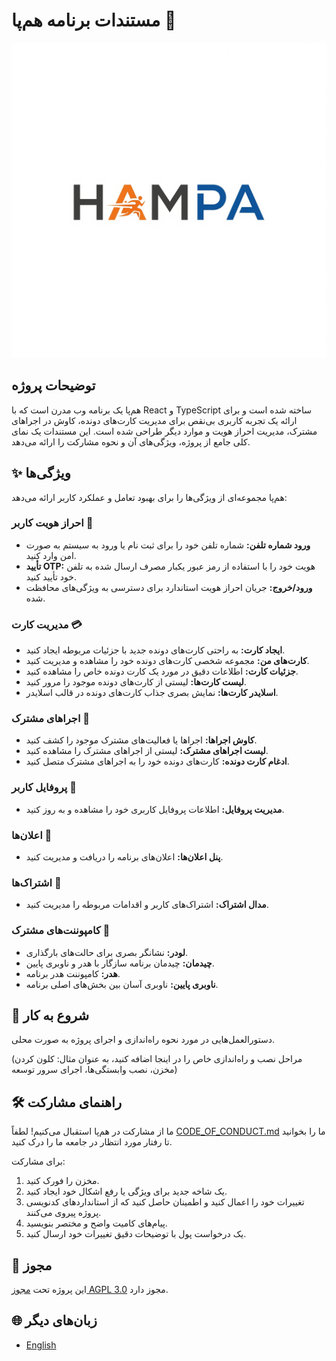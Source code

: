 # مستندات برنامه هم‌پا 👋

![لوگوی هم‌پا](./public/logo.png)

## توضیحات پروژه

هم‌پا یک برنامه وب مدرن است که با React و TypeScript ساخته شده است و برای ارائه یک تجربه کاربری بی‌نقص برای مدیریت کارت‌های دونده، کاوش در اجراهای مشترک، مدیریت احراز هویت و موارد دیگر طراحی شده است. این مستندات یک نمای کلی جامع از پروژه، ویژگی‌های آن و نحوه مشارکت را ارائه می‌دهد.

## ✨ ویژگی‌ها

هم‌پا مجموعه‌ای از ویژگی‌ها را برای بهبود تعامل و عملکرد کاربر ارائه می‌دهد:

### احراز هویت کاربر 🔐
- **ورود شماره تلفن:** شماره تلفن خود را برای ثبت نام یا ورود به سیستم به صورت امن وارد کنید.
- **تأیید OTP:** هویت خود را با استفاده از رمز عبور یکبار مصرف ارسال شده به تلفن خود تأیید کنید.
- **ورود/خروج:** جریان احراز هویت استاندارد برای دسترسی به ویژگی‌های محافظت شده.

### مدیریت کارت 💳
- **ایجاد کارت:** به راحتی کارت‌های دونده جدید با جزئیات مربوطه ایجاد کنید.
- **کارت‌های من:** مجموعه شخصی کارت‌های دونده خود را مشاهده و مدیریت کنید.
- **جزئیات کارت:** اطلاعات دقیق در مورد یک کارت دونده خاص را مشاهده کنید.
- **لیست کارت‌ها:** لیستی از کارت‌های دونده موجود را مرور کنید.
- **اسلایدر کارت‌ها:** نمایش بصری جذاب کارت‌های دونده در قالب اسلایدر.

### اجراهای مشترک 🤝
- **کاوش اجراها:** اجراها یا فعالیت‌های مشترک موجود را کشف کنید.
- **لیست اجراهای مشترک:** لیستی از اجراهای مشترک را مشاهده کنید.
- **ادغام کارت دونده:** کارت‌های دونده خود را به اجراهای مشترک متصل کنید.

### پروفایل کاربر 👤
- **مدیریت پروفایل:** اطلاعات پروفایل کاربری خود را مشاهده و به روز کنید.

### اعلان‌ها 🔔
- **پنل اعلان‌ها:** اعلان‌های برنامه را دریافت و مدیریت کنید.

### اشتراک‌ها 💎
- **مدال اشتراک:** اشتراک‌های کاربر و اقدامات مربوطه را مدیریت کنید.

### کامپوننت‌های مشترک 🧩
- **لودر:** نشانگر بصری برای حالت‌های بارگذاری.
- **چیدمان:** چیدمان برنامه سازگار با هدر و ناوبری پایین.
- **هدر:** کامپوننت هدر برنامه.
- **ناوبری پایین:** ناوبری آسان بین بخش‌های اصلی برنامه.

## 🚀 شروع به کار

دستورالعمل‌هایی در مورد نحوه راه‌اندازی و اجرای پروژه به صورت محلی.

(مراحل نصب و راه‌اندازی خاص را در اینجا اضافه کنید، به عنوان مثال: کلون کردن مخزن، نصب وابستگی‌ها، اجرای سرور توسعه)

## 🛠️ راهنمای مشارکت

ما از مشارکت در هم‌پا استقبال می‌کنیم! لطفاً [CODE_OF_CONDUCT.md](CODE_OF_CONDUCT.md) ما را بخوانید تا رفتار مورد انتظار در جامعه ما را درک کنید.

برای مشارکت:
1. مخزن را فورک کنید.
2. یک شاخه جدید برای ویژگی یا رفع اشکال خود ایجاد کنید.
3. تغییرات خود را اعمال کنید و اطمینان حاصل کنید که از استانداردهای کدنویسی پروژه پیروی می‌کنند.
4. پیام‌های کامیت واضح و مختصر بنویسید.
5. یک درخواست پول با توضیحات دقیق تغییرات خود ارسال کنید.

## 📄 مجوز

این پروژه تحت [مجوز AGPL 3.0](LICENSE) مجوز دارد.

## 🌐 زبان‌های دیگر

- [English](README.md)
